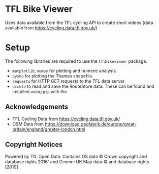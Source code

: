 # TFL Bike Viewer
Uses data available from the TFL cycling API to create short videos (data available from https://cycling.data.tfl.gov.uk/)

# Setup
The following libraries are required to use the `tflbikeviewer` package.
- `matplotlib`, `numpy` for plotting and numeric analysis.
- `pyshp` for plotting the Thames shapefile.
- `requests` for HTTP GET requests to the TFL data server.
- `pickle` to read and save the RouteStore data.
These can be found and installed using `pip` with the

## Acknowledgements
- TFL Cycling Data from https://cycling.data.tfl.gov.uk/
- OSM Data from https://download.geofabrik.de/europe/great-britain/england/greater-london.html

## Copyright Notices
Powered by TfL Open Data.  Contains OS data © Crown copyright and database rights 2016' and Geomni UK Map data © and database rights [2019]
